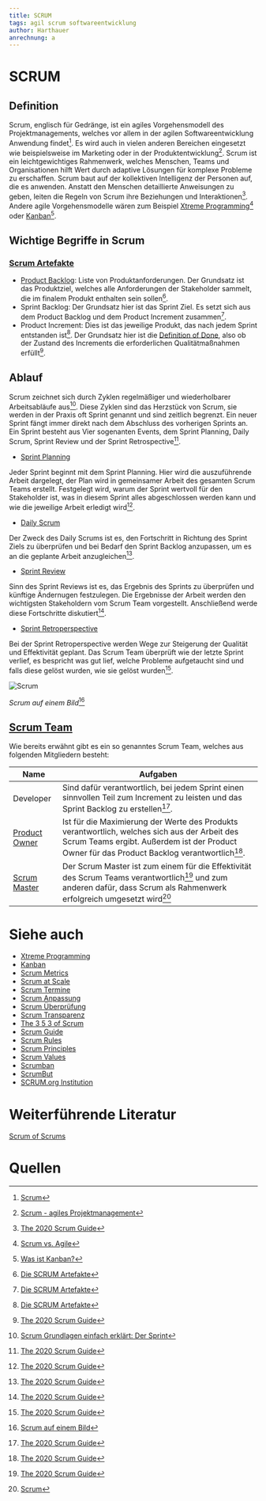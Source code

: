 ```yaml
---
title: SCRUM
tags: agil scrum softwareentwicklung
author: Harthauer
anrechnung: a
---
```



# SCRUM

## Definition

Scrum, englisch für Gedränge, ist ein agiles Vorgehensmodell des Projektmanagements, welches vor allem in der agilen Softwareentwicklung Anwendung findet[^1]. Es wird auch in vielen anderen Bereichen eingesetzt wie beispielsweise im Marketing oder in der Produktentwicklung[^2]. Scrum ist ein leichtgewichtiges Rahmenwerk, welches Menschen, Teams und Organisationen hilft Wert durch adaptive Lösungen für komplexe Probleme zu erschaffen. Scrum baut auf der kollektiven Intelligenz der Personen auf, die es anwenden. Anstatt den Menschen detaillierte Anweisungen zu geben, leiten die Regeln von Scrum ihre Beziehungen und Interaktionen[^3]. Andere agile Vorgehensmodelle wären zum Beispiel [Xtreme Programming](https://github.com/ManagingProjectsSuccessfully/ManagingProjectsSuccessfully.github.io/blob/main/kb/Xtreme_Programming.md)[^4] oder [Kanban](https://github.com/ManagingProjectsSuccessfully/ManagingProjectsSuccessfully.github.io/blob/main/kb/Kanban.md)[^5].

## Wichtige Begriffe in Scrum

### [Scrum Artefakte](https://github.com/ManagingProjectsSuccessfully/ManagingProjectsSuccessfully.github.io/blob/main/kb/Scrum_Artefakte.md)

- [Product Backlog](https://github.com/ManagingProjectsSuccessfully/ManagingProjectsSuccessfully.github.io/blob/main/kb/Product_Backlog.md): Liste von Produktanforderungen. Der Grundsatz ist das Produktziel, welches alle Anforderungen der Stakeholder sammelt, die im finalem Produkt enthalten sein sollen[^6].
- Sprint Backlog: Der Grundsatz hier ist das Sprint Ziel. Es setzt sich aus dem Product Backlog und dem Product Increment zusammen[^6].
- Product Increment: Dies ist das jeweilige Produkt, das nach jedem Sprint entstanden ist[^6]. Der Grundsatz hier ist die [Definition of Done](https://github.com/ManagingProjectsSuccessfully/ManagingProjectsSuccessfully.github.io/blob/main/kb/Definition_of_Done.md), also ob der Zustand des Increments die erforderlichen Qualitätmaßnahmen erfüllt[^3].

## Ablauf

Scrum zeichnet sich durch Zyklen regelmäßiger und wiederholbarer Arbeitsabläufe aus[^7]. Diese Zyklen sind das Herzstück von Scrum, sie werden in der Praxis oft Sprint genannt und sind zeitlich begrenzt. Ein neuer Sprint fängt immer direkt nach dem Abschluss des vorherigen Sprints an. Ein Sprint besteht aus Vier sogenanten Events, dem Sprint Planning, Daily Scrum, Sprint Review und der Sprint Retrospective[^3].

-	[Sprint Planning](https://github.com/ManagingProjectsSuccessfully/ManagingProjectsSuccessfully.github.io/blob/main/kb/Sprint_Planning.md)

Jeder Sprint beginnt mit dem Sprint Planning. Hier wird die auszuführende Arbeit dargelegt, der Plan wird in gemeinsamer Arbeit des gesamten Scrum Teams erstellt. Festgelegt wird, warum der Sprint wertvoll für den Stakeholder ist, was in diesem Sprint alles abgeschlossen werden kann und wie die jeweilige Arbeit erledigt wird[^3]. 

-	[Daily Scrum](https://github.com/ManagingProjectsSuccessfully/ManagingProjectsSuccessfully.github.io/blob/main/kb/Daily_Scrum.md)

Der Zweck des Daily Scrums ist es, den Fortschritt in Richtung des Sprint Ziels zu überprüfen und bei Bedarf den Sprint Backlog anzupassen, um es an die geplante Arbeit anzugleichen[^3].

-	[Sprint Review](https://github.com/ManagingProjectsSuccessfully/ManagingProjectsSuccessfully.github.io/blob/main/kb/Sprint_Review.md)

Sinn des Sprint Reviews ist es, das Ergebnis des Sprints zu überprüfen und künftige Ändernugen festzulegen. Die Ergebnisse der Arbeit werden den wichtigsten Stakeholdern vom Scrum Team vorgestellt. Anschließend werde diese Fortschritte diskutiert[^3].

-	[Sprint Retroperspective](https://github.com/ManagingProjectsSuccessfully/ManagingProjectsSuccessfully.github.io/blob/main/kb/Retrospective.md)

Bei der Sprint Retroperspective werden Wege zur Steigerung der Qualität und Effektivität geplant. Das Scrum Team überprüft wie der letzte Sprint verlief, es bespricht was gut lief, welche Probleme aufgetaucht sind und falls diese gelöst wurden, wie sie gelöst wurden[^3]. 

![Scrum](https://github.com/Harthauer/ManagingProjectsSuccessfully.github.io/blob/main/scrumbum.PNG)

*Scrum auf einem Bild*[^8]


## [Scrum Team](https://github.com/ManagingProjectsSuccessfully/ManagingProjectsSuccessfully.github.io/blob/main/kb/Rollen_Scrum.md)

Wie bereits erwähnt gibt es ein so genanntes Scrum Team, welches aus folgenden Mitgliedern besteht:

| Name  | Aufgaben |
| ------------- | ------------- |
| Developer  | Sind dafür verantwortlich, bei jedem Sprint einen sinnvollen Teil zum Increment zu leisten und das Sprint Backlog zu erstellen[^3]. |
| [Product Owner](https://github.com/ManagingProjectsSuccessfully/ManagingProjectsSuccessfully.github.io/blob/main/kb/Product_Owner.md) | Ist für die Maximierung der Werte des Produkts verantwortlich, welches sich aus der Arbeit des Scrum Teams ergibt. Außerdem ist der Product Owner für das Product Backlog verantwortlich[^3].  |
| [Scrum Master](https://github.com/ManagingProjectsSuccessfully/ManagingProjectsSuccessfully.github.io/blob/main/kb/Scrum_Master.md) | Der Scrum Master ist zum einem für die Effektivität des Scrum Teams verantwortlich[^3] und zum anderen dafür, dass Scrum als Rahmenwerk erfolgreich umgesetzt wird[^1]  |










# Siehe auch

* [Xtreme Programming](https://github.com/ManagingProjectsSuccessfully/ManagingProjectsSuccessfully.github.io/blob/main/kb/Xtreme_Programming.md)
* [Kanban](https://github.com/ManagingProjectsSuccessfully/ManagingProjectsSuccessfully.github.io/blob/main/kb/Kanban.md)
* [Scrum Metrics](https://github.com/ManagingProjectsSuccessfully/ManagingProjectsSuccessfully.github.io/blob/main/kb/Scrum_Metrics.md)
* [Scrum at Scale](https://github.com/ManagingProjectsSuccessfully/ManagingProjectsSuccessfully.github.io/blob/main/kb/Scrum_at_Scale.md)
* [Scrum Termine](https://github.com/ManagingProjectsSuccessfully/ManagingProjectsSuccessfully.github.io/blob/main/kb/Scrum_Termine.md)
* [Scrum Anpassung](https://github.com/ManagingProjectsSuccessfully/ManagingProjectsSuccessfully.github.io/blob/main/kb/Scrum_Anpassung.md)
* [Scrum Überprüfung](https://github.com/ManagingProjectsSuccessfully/ManagingProjectsSuccessfully.github.io/blob/main/kb/Scrum_Ueberpruefung.md)
* [Scrum Transparenz](https://github.com/ManagingProjectsSuccessfully/ManagingProjectsSuccessfully.github.io/blob/main/kb/Scrum_Transparenz.md)
* [The 3 5 3 of Scrum](https://github.com/ManagingProjectsSuccessfully/ManagingProjectsSuccessfully.github.io/blob/main/kb/The_3_5_3_of_Scrum.md)
* [Scrum Guide](https://github.com/ManagingProjectsSuccessfully/ManagingProjectsSuccessfully.github.io/blob/main/kb/Scrum_Guide.md)
* [Scrum Rules](https://github.com/ManagingProjectsSuccessfully/ManagingProjectsSuccessfully.github.io/blob/main/kb/Scrum_Rules.md)
* [Scrum Principles](https://github.com/ManagingProjectsSuccessfully/ManagingProjectsSuccessfully.github.io/blob/main/kb/Scrum_Principles.md)
* [Scrum Values](https://github.com/ManagingProjectsSuccessfully/ManagingProjectsSuccessfully.github.io/blob/main/kb/Scrum_Values.md)
* [Scrumban](https://github.com/ManagingProjectsSuccessfully/ManagingProjectsSuccessfully.github.io/blob/main/kb/SCRUMBAN.md)
* [ScrumBut](https://github.com/ManagingProjectsSuccessfully/ManagingProjectsSuccessfully.github.io/blob/main/kb/SCRUM_but.md)
* [SCRUM.org Institution](https://github.com/ManagingProjectsSuccessfully/ManagingProjectsSuccessfully.github.io/blob/main/kb/SCRUM_org_Institution.md)


# Weiterführende Literatur

[Scrum of Scrums](https://www.atlassian.com/de/agile/scrum/scrum-of-scrums)

# Quellen

[^1]: [Scrum](https://de.wikipedia.org/wiki/Scrum)
[^2]: [Scrum - agiles Projektmanagement](https://bird-digital.de/scrum/)
[^3]: [The 2020 Scrum Guide](https://scrumguides.org/scrum-guide.html)
[^4]: [Scrum vs. Agile](https://agilescrumgroup.de/scrum-vs-agile/)
[^5]: [Was ist Kanban?](https://www.it-agile.de/agiles-wissen/kanban/was-ist-kanban/#:~:text=Kanban%20ist%20eine%20agile%20Methode,f%C3%BCr%20jede%20einzelne%20Ma%C3%9Fnahme%20reduziert.)
[^6]: [Die SCRUM Artefakte](https://www.mitsm.de/wissen/scrum-wissen/die-scrum-artefakte/)
[^7]: [Scrum Grundlagen einfach erklärt: Der Sprint](https://www.inloox.de/unternehmen/blog/artikel/scrum-grundlagen-einfach-erklaert-der-sprint/)
[^8]: [Scrum auf einem Bild](https://bird-digital.de/scrum/)
